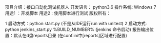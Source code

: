 项目介绍：接口自动化测试机器人
开发语言： python3.6
操作系统: Windows 7
用途1 ：开发脚本
用途2 : 使用脚本进行测试
版权所有：

1  启动方式：python start.py (不是从IDE运行run with unitest)
2  启动方式:   python jenkins_start.py     %BUILD_NUMBER%   (jenkins 命令启动)
报告输出位置：默认在d盘reports目录 (在conf.ini中[reports]区域进行配置)
